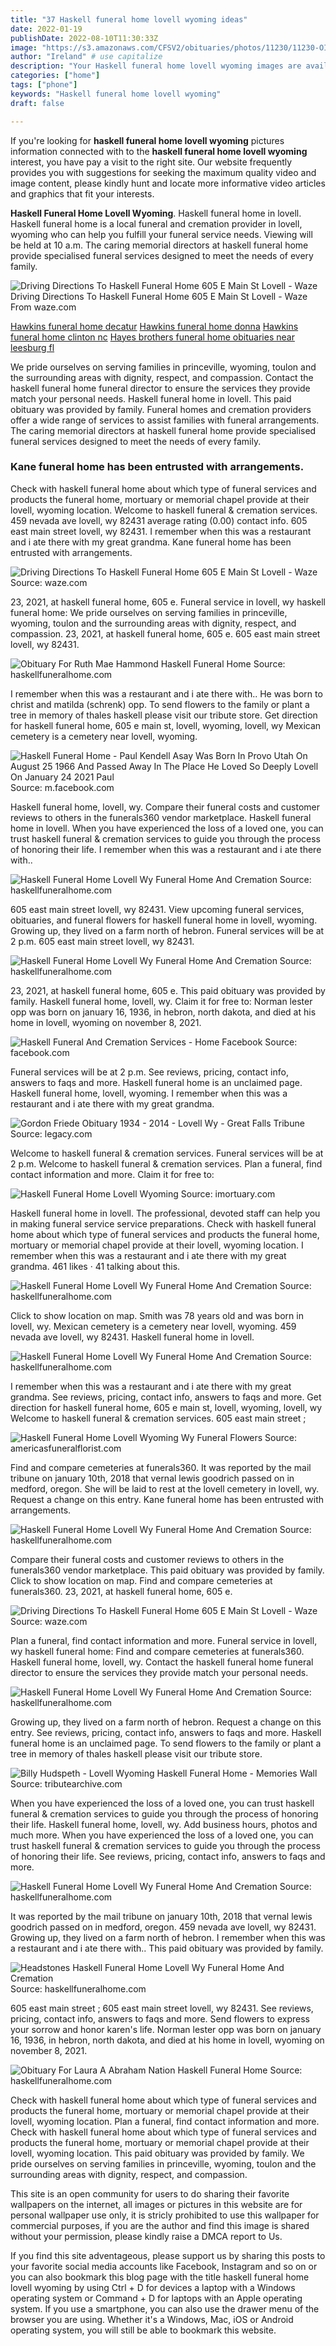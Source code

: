 ```yaml
---
title: "37 Haskell funeral home lovell wyoming ideas"
date: 2022-01-19
publishDate: 2022-08-10T11:30:33Z
image: "https://s3.amazonaws.com/CFSV2/obituaries/photos/11230/11230-OI35000748LauraNation.jpeg"
author: "Ireland" # use capitalize
description: "Your Haskell funeral home lovell wyoming images are available in this site. Haskell funeral home lovell wyoming are a topic that is being searched for and liked by netizens now. You can Download the Haskell funeral home lovell wyoming files here. Download all free photos."
categories: ["home"]
tags: ["phone"]
keywords: "Haskell funeral home lovell wyoming"
draft: false

---
```


If you're looking for **haskell funeral home lovell wyoming** pictures information connected with to the **haskell funeral home lovell wyoming** interest, you have pay a visit to the right  site.  Our website frequently  provides you with  suggestions  for seeking  the maximum  quality video and image  content, please kindly hunt and locate more informative video articles and graphics  that fit your interests.

**Haskell Funeral Home Lovell Wyoming**. Haskell funeral home in lovell. Haskell funeral home is a local funeral and cremation provider in lovell, wyoming who can help you fulfill your funeral service needs. Viewing will be held at 10 a.m. The caring memorial directors at haskell funeral home provide specialised funeral services designed to meet the needs of every family.

![Driving Directions To Haskell Funeral Home 605 E Main St Lovell - Waze](https://livemap-tiles1.waze.com/tiles/17/26076/47233.png?highres=true "Driving Directions To Haskell Funeral Home 605 E Main St Lovell - Waze")
Driving Directions To Haskell Funeral Home 605 E Main St Lovell - Waze From waze.com

[Hawkins funeral home decatur](/hawkins-funeral-home-decatur/)
[Hawkins funeral home donna](/hawkins-funeral-home-donna/)
[Hawkins funeral home clinton nc](/hawkins-funeral-home-clinton-nc/)
[Hayes brothers funeral home obituaries near leesburg fl](/hayes-brothers-funeral-home-obituaries-near-leesburg-fl/)

We pride ourselves on serving families in princeville, wyoming, toulon and the surrounding areas with dignity, respect, and compassion. Contact the haskell funeral home funeral director to ensure the services they provide match your personal needs. Haskell funeral home in lovell. This paid obituary was provided by family. Funeral homes and cremation providers offer a wide range of services to assist families with funeral arrangements. The caring memorial directors at haskell funeral home provide specialised funeral services designed to meet the needs of every family.

### Kane funeral home has been entrusted with arrangements.

Check with haskell funeral home about which type of funeral services and products the funeral home, mortuary or memorial chapel provide at their lovell, wyoming location. Welcome to haskell funeral &amp; cremation services. 459 nevada ave lovell, wy 82431 average rating (0.00) contact info. 605 east main street lovell, wy 82431. I remember when this was a restaurant and i ate there with my great grandma. Kane funeral home has been entrusted with arrangements.


![Driving Directions To Haskell Funeral Home 605 E Main St Lovell - Waze](https://livemap-tiles1.waze.com/tiles/17/26076/47233.png?highres=true "Driving Directions To Haskell Funeral Home 605 E Main St Lovell - Waze")
Source: waze.com

23, 2021, at haskell funeral home, 605 e. Funeral service in lovell, wy haskell funeral home: We pride ourselves on serving families in princeville, wyoming, toulon and the surrounding areas with dignity, respect, and compassion. 23, 2021, at haskell funeral home, 605 e. 605 east main street lovell, wy 82431.

![Obituary For Ruth Mae Hammond Haskell Funeral Home](https://s3.amazonaws.com/CFSV2/obituaries/photos/11230/11230-OI17158984HammondRuth.jpg "Obituary For Ruth Mae Hammond Haskell Funeral Home")
Source: haskellfuneralhome.com

I remember when this was a restaurant and i ate there with.. He was born to christ and matilda (schrenk) opp. To send flowers to the family or plant a tree in memory of thales haskell please visit our tribute store. Get direction for haskell funeral home, 605 e main st, lovell, wyoming, lovell, wy Mexican cemetery is a cemetery near lovell, wyoming.

![Haskell Funeral Home - Paul Kendell Asay Was Born In Provo Utah On August 25 1966 And Passed Away In The Place He Loved So Deeply Lovell On January 24 2021 Paul](https://lookaside.fbsbx.com/lookaside/crawler/media/?media_id=101613318633729 "Haskell Funeral Home - Paul Kendell Asay Was Born In Provo Utah On August 25 1966 And Passed Away In The Place He Loved So Deeply Lovell On January 24 2021 Paul")
Source: m.facebook.com

Haskell funeral home, lovell, wy. Compare their funeral costs and customer reviews to others in the funerals360 vendor marketplace. Haskell funeral home in lovell. When you have experienced the loss of a loved one, you can trust haskell funeral &amp; cremation services to guide you through the process of honoring their life. I remember when this was a restaurant and i ate there with..

![Haskell Funeral Home Lovell Wy Funeral Home And Cremation](https://s3.amazonaws.com/CFSV2/siteimages/hsk/106865-2.jpg "Haskell Funeral Home Lovell Wy Funeral Home And Cremation")
Source: haskellfuneralhome.com

605 east main street lovell, wy 82431. View upcoming funeral services, obituaries, and funeral flowers for haskell funeral home in lovell, wyoming. Growing up, they lived on a farm north of hebron. Funeral services will be at 2 p.m. 605 east main street lovell, wy 82431.

![Haskell Funeral Home Lovell Wy Funeral Home And Cremation](https://s3.amazonaws.com/CFSV2/siteimages/hsk/762365-6.jpg "Haskell Funeral Home Lovell Wy Funeral Home And Cremation")
Source: haskellfuneralhome.com

23, 2021, at haskell funeral home, 605 e. This paid obituary was provided by family. Haskell funeral home, lovell, wy. Claim it for free to: Norman lester opp was born on january 16, 1936, in hebron, north dakota, and died at his home in lovell, wyoming on november 8, 2021.

![Haskell Funeral And Cremation Services - Home Facebook](https://lookaside.fbsbx.com/lookaside/crawler/media/?media_id=319944408119727 "Haskell Funeral And Cremation Services - Home Facebook")
Source: facebook.com

Funeral services will be at 2 p.m. See reviews, pricing, contact info, answers to faqs and more. Haskell funeral home is an unclaimed page. Haskell funeral home, lovell, wyoming. I remember when this was a restaurant and i ate there with my great grandma.

![Gordon Friede Obituary 1934 - 2014 - Lovell Wy - Great Falls Tribune](https://cache.legacy.net/legacy/images/cobrands/greatfallstribune/photos/GFT014207-1_20141124.jpgx?w=307&amp;h=399&amp;option=3 "Gordon Friede Obituary 1934 - 2014 - Lovell Wy - Great Falls Tribune")
Source: legacy.com

Welcome to haskell funeral &amp; cremation services. Funeral services will be at 2 p.m. Welcome to haskell funeral &amp; cremation services. Plan a funeral, find contact information and more. Claim it for free to:

![Haskell Funeral Home Lovell Wyoming](https://www.imortuary.com/images/ph-images/14.jpg "Haskell Funeral Home Lovell Wyoming")
Source: imortuary.com

Haskell funeral home in lovell. The professional, devoted staff can help you in making funeral service service preparations. Check with haskell funeral home about which type of funeral services and products the funeral home, mortuary or memorial chapel provide at their lovell, wyoming location. I remember when this was a restaurant and i ate there with my great grandma. 461 likes · 41 talking about this.

![Haskell Funeral Home Lovell Wy Funeral Home And Cremation](https://s3.amazonaws.com/CFSV2/siteimages/hsk/397790-7.jpg "Haskell Funeral Home Lovell Wy Funeral Home And Cremation")
Source: haskellfuneralhome.com

Click to show location on map. Smith was 78 years old and was born in lovell, wy. Mexican cemetery is a cemetery near lovell, wyoming. 459 nevada ave lovell, wy 82431. Haskell funeral home in lovell.

![Haskell Funeral Home Lovell Wy Funeral Home And Cremation](https://s3.amazonaws.com/CFSV2/siteimages/hsk/194290-Haskell-logo.png "Haskell Funeral Home Lovell Wy Funeral Home And Cremation")
Source: haskellfuneralhome.com

I remember when this was a restaurant and i ate there with my great grandma. See reviews, pricing, contact info, answers to faqs and more. Get direction for haskell funeral home, 605 e main st, lovell, wyoming, lovell, wy Welcome to haskell funeral &amp; cremation services. 605 east main street ;

![Haskell Funeral Home Lovell Wyoming Wy Funeral Flowers](https://www.americasfuneralflorist.com/FHImages/img/Haskell-Funeral-Home-Lovell-Wyoming-WY.JPG "Haskell Funeral Home Lovell Wyoming Wy Funeral Flowers")
Source: americasfuneralflorist.com

Find and compare cemeteries at funerals360. It was reported by the mail tribune on january 10th, 2018 that vernal lewis goodrich passed on in medford, oregon. She will be laid to rest at the lovell cemetery in lovell, wy. Request a change on this entry. Kane funeral home has been entrusted with arrangements.

![Haskell Funeral Home Lovell Wy Funeral Home And Cremation](https://s3.amazonaws.com/CFSV2/siteimages/hsk/223735-1.jpg "Haskell Funeral Home Lovell Wy Funeral Home And Cremation")
Source: haskellfuneralhome.com

Compare their funeral costs and customer reviews to others in the funerals360 vendor marketplace. This paid obituary was provided by family. Click to show location on map. Find and compare cemeteries at funerals360. 23, 2021, at haskell funeral home, 605 e.

![Driving Directions To Haskell Funeral Home 605 E Main St Lovell - Waze](https://livemap-tiles1.waze.com/tiles/17/26075/47233.png?highres=true "Driving Directions To Haskell Funeral Home 605 E Main St Lovell - Waze")
Source: waze.com

Plan a funeral, find contact information and more. Funeral service in lovell, wy haskell funeral home: Find and compare cemeteries at funerals360. Haskell funeral home, lovell, wy. Contact the haskell funeral home funeral director to ensure the services they provide match your personal needs.

![Haskell Funeral Home Lovell Wy Funeral Home And Cremation](https://s3.amazonaws.com/CFSV2/siteimages/hsk/153368-4.jpg "Haskell Funeral Home Lovell Wy Funeral Home And Cremation")
Source: haskellfuneralhome.com

Growing up, they lived on a farm north of hebron. Request a change on this entry. See reviews, pricing, contact info, answers to faqs and more. Haskell funeral home is an unclaimed page. To send flowers to the family or plant a tree in memory of thales haskell please visit our tribute store.

![Billy Hudspeth - Lovell Wyoming Haskell Funeral Home - Memories Wall](https://tributecenteronline.s3-accelerate.amazonaws.com/Obituaries/21984572/Thumbnail.jpg "Billy Hudspeth - Lovell Wyoming Haskell Funeral Home - Memories Wall")
Source: tributearchive.com

When you have experienced the loss of a loved one, you can trust haskell funeral &amp; cremation services to guide you through the process of honoring their life. Haskell funeral home, lovell, wy. Add business hours, photos and much more. When you have experienced the loss of a loved one, you can trust haskell funeral &amp; cremation services to guide you through the process of honoring their life. See reviews, pricing, contact info, answers to faqs and more.

![Haskell Funeral Home Lovell Wy Funeral Home And Cremation](https://s3.amazonaws.com/CFSV2/siteimages/hsk/253579-3.jpg "Haskell Funeral Home Lovell Wy Funeral Home And Cremation")
Source: haskellfuneralhome.com

It was reported by the mail tribune on january 10th, 2018 that vernal lewis goodrich passed on in medford, oregon. 459 nevada ave lovell, wy 82431. Growing up, they lived on a farm north of hebron. I remember when this was a restaurant and i ate there with.. This paid obituary was provided by family.

![Headstones Haskell Funeral Home Lovell Wy Funeral Home And Cremation](https://s3.amazonaws.com/CFSV2/siteimages/hsk/589630-I2033644794HeadstoneCard.jpg "Headstones Haskell Funeral Home Lovell Wy Funeral Home And Cremation")
Source: haskellfuneralhome.com

605 east main street ; 605 east main street lovell, wy 82431. See reviews, pricing, contact info, answers to faqs and more. Send flowers to express your sorrow and honor karen&#039;s life. Norman lester opp was born on january 16, 1936, in hebron, north dakota, and died at his home in lovell, wyoming on november 8, 2021.

![Obituary For Laura A Abraham Nation Haskell Funeral Home](https://s3.amazonaws.com/CFSV2/obituaries/photos/11230/11230-OI35000748LauraNation.jpeg "Obituary For Laura A Abraham Nation Haskell Funeral Home")
Source: haskellfuneralhome.com

Check with haskell funeral home about which type of funeral services and products the funeral home, mortuary or memorial chapel provide at their lovell, wyoming location. Plan a funeral, find contact information and more. Check with haskell funeral home about which type of funeral services and products the funeral home, mortuary or memorial chapel provide at their lovell, wyoming location. This paid obituary was provided by family. We pride ourselves on serving families in princeville, wyoming, toulon and the surrounding areas with dignity, respect, and compassion.

This site is an open community for users to do sharing their favorite wallpapers on the internet, all images or pictures in this website are for personal wallpaper use only, it is stricly prohibited to use this wallpaper for commercial purposes, if you are the author and find this image is shared without your permission, please kindly raise a DMCA report to Us.

If you find this site adventageous, please support us by sharing this posts to your favorite social media accounts like Facebook, Instagram and so on or you can also bookmark this blog page with the title haskell funeral home lovell wyoming by using Ctrl + D for devices a laptop with a Windows operating system or Command + D for laptops with an Apple operating system. If you use a smartphone, you can also use the drawer menu of the browser you are using. Whether it's a Windows, Mac, iOS or Android operating system, you will still be able to bookmark this website.
